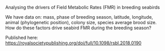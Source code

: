 Analysing the drivers of Field Metabolic Rates (FMR) in breeding seabirds

We have data on: mass, phase of breeding season, latitude, longitude, animal (phylogenetic position), colony size, species average brood size.
How do these factors drive seabird FMR during the breeding season?

Published here:
https://royalsocietypublishing.org/doi/full/10.1098/rsbl.2018.0190
